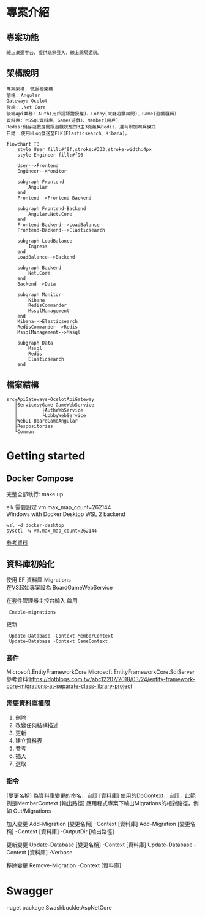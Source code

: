 ﻿# 專案介紹
## 專案功能
	線上桌遊平台，提供玩家登入，線上開局遊玩。

## 架構說明
	專案架構: 微服務架構
	前端: Angular
	Gateway: Ocelot
	後端: .Net Core
	後端Api業務: Auth(用戶語認證授權)、Lobby(大廳遊戲房間)、Game(遊戲邏輯)
	資料庫: MSSQL資料庫，Game(遊戲)、Member(用戶)
	Redis:儲存遊戲房間跟遊戲狀態的3主3從叢集Redis，還有附加哨兵模式
	日誌: 使用NLog發送至ELK(Elasticsearch、Kibana)。

```mermaid
flowchart TB
    style User fill:#f9f,stroke:#333,stroke-width:4px
    style Engineer fill:#f96

    User-->Frontend
    Engineer-->Monitor
	
	subgraph Frontend
		Angular
	end
	Frontend-->Frontend-Backend
    
	subgraph Frontend-Backend
		Angular.Net.Core
	end
	Frontend-Backend-->LoadBalance
	Frontend-Backend-->Elasticsearch
	
	subgraph LoadBalance
		Ingress
	end
	LoadBalance-->Backend

	subgraph Backend
		Net.Core
	end
	Backend-->Data

	subgraph Monitor
		Kibana
		RedisCommander
		MssqlManagement
	end
	Kibana-->Elasticsearch
	RedisCommander-->Redis
	MssqlManagement-->Mssql

	subgraph Data
		Mssql
		Redis
		Elasticsearch
	end
```

## 檔案結構
	src┬ApiGateways-OcelotApiGateway
	   ├Services┬Game-GameWebService
	   │		 ├AuthWebService
	   │		 └LobbyWebService
	   ├WebUI-BoardGameAngular
	   ├Respositories
	   └Common

# Getting started
## Docker Compose
完整全部執行: make up  

elk 需要設定 vm.max_map_count=262144  
Windows with Docker Desktop WSL 2 backend  
```
wsl -d docker-desktop
sysctl -w vm.max_map_count=262144
```
[參考資料](https://www.elastic.co/guide/en/elasticsearch/reference/current/docker.html#_set_vm_max_map_count_to_at_least_262144)  

## 資料庫初始化
使用 EF 資料庫 Migrations  
在VS起始專案設為 BoardGameWebService

在套件管理器主控台輸入
啟用
```
 Enable-migrations
```
更新
```
 Update-Database -Context MemberContext
 Update-Database -Context GameContext
```

### 套件
Microsoft.EntityFrameworkCore
Microsoft.EntityFrameworkCore.SqlServer
參考資料:https://dotblogs.com.tw/abc12207/2018/03/24/entity-framework-core-migrations-at-separate-class-library-project

### 需要資料庫權限
1. 刪除
2. 改變任何結構描述
3. 更新
4. 建立資料表
5. 參考
6. 插入
7. 選取

### 指令
[變更名稱] 為資料庫變更的命名，自訂
[資料庫] 使用的DbContext，自訂，此範例是MemberContext
[輸出路徑] 應用程式專案下輸出Migrations的相對路徑，例如 Out/Migrations

加入變更
Add-Migration [變更名稱] -Context [資料庫]
Add-Migration [變更名稱] -Context [資料庫] -OutputDir [輸出路徑]

更新變更
Update-Database [變更名稱] -Context [資料庫]
Update-Database -Context [資料庫]
-Verbose

移除變更
Remove-Migration -Context [資料庫]

# Swagger
nuget package Swashbuckle.AspNetCore